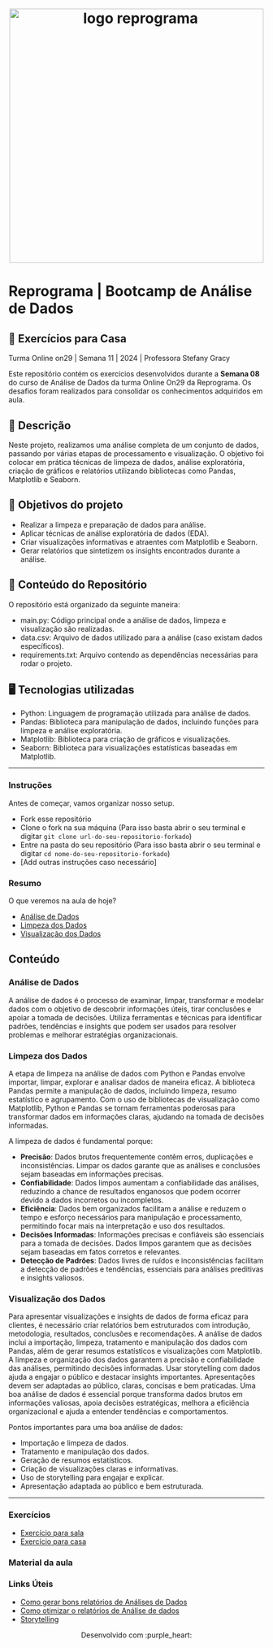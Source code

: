 <h1 align="center">
  <img src="assets/reprograma-fundos-claros.png" alt="logo reprograma" width="500">
</h1>

# Reprograma | Bootcamp de Análise de Dados
## 🚀 Exercícios para Casa 
Turma Online on29 | Semana 11 | 2024 | Professora Stefany Gracy

Este repositório contém os exercícios desenvolvidos durante a **Semana 08** do curso de Análise de Dados da turma Online On29 da Reprograma. Os desafios foram realizados para consolidar os conhecimentos adquiridos em aula.  

## 📌 Descrição
Neste projeto, realizamos uma análise completa de um conjunto de dados, passando por várias etapas de processamento e visualização. O objetivo foi colocar em prática técnicas de limpeza de dados, análise exploratória, criação de gráficos e relatórios utilizando bibliotecas como Pandas, Matplotlib e Seaborn.

## 🎯 Objetivos do projeto
- Realizar a limpeza e preparação de dados para análise.
- Aplicar técnicas de análise exploratória de dados (EDA).
- Criar visualizações informativas e atraentes com Matplotlib e Seaborn.
- Gerar relatórios que sintetizem os insights encontrados durante a análise.

## 📝 Conteúdo do Repositório  
O repositório está organizado da seguinte maneira:
- main.py: Código principal onde a análise de dados, limpeza e visualização são realizadas.
- data.csv: Arquivo de dados utilizado para a análise (caso existam dados específicos).
- requirements.txt: Arquivo contendo as dependências necessárias para rodar o projeto.

## 🖥️ Tecnologias utilizadas
- Python: Linguagem de programação utilizada para análise de dados.
- Pandas: Biblioteca para manipulação de dados, incluindo funções para limpeza e análise exploratória.
- Matplotlib: Biblioteca para criação de gráficos e visualizações.
- Seaborn: Biblioteca para visualizações estatísticas baseadas em Matplotlib.


---


### Instruções
Antes de começar, vamos organizar nosso setup.
* Fork esse repositório 
* Clone o fork na sua máquina (Para isso basta abrir o seu terminal e digitar `git clone url-do-seu-repositorio-forkado`)
* Entre na pasta do seu repositório (Para isso basta abrir o seu terminal e digitar `cd nome-do-seu-repositorio-forkado`)
* [Add outras instruções caso necessário]

### Resumo
O que veremos na aula de hoje?
* [Análise de Dados](#analise-de-dados)
* [Limpeza dos Dados](#limpeza-dos-dados)
* [Visualização dos Dados](#visualizacao-dos-dados)

## Conteúdo
### Análise de Dados 
A análise de dados é o processo de examinar, limpar, transformar e modelar dados com o objetivo de descobrir informações úteis, tirar conclusões e apoiar a tomada de decisões. Utiliza ferramentas e técnicas para identificar padrões, tendências e insights que podem ser usados para resolver problemas e melhorar estratégias organizacionais.

### Limpeza dos Dados
A etapa de limpeza na análise de dados com Python e Pandas envolve importar, limpar, explorar e analisar dados de maneira eficaz. A biblioteca Pandas permite a manipulação de dados, incluindo limpeza, resumo estatístico e agrupamento. Com o uso de bibliotecas de visualização como Matplotlib, Python e Pandas se tornam ferramentas poderosas para transformar dados em informações claras, ajudando na tomada de decisões informadas.

A limpeza de dados é fundamental porque:

* **Precisão**: Dados brutos frequentemente contêm erros, duplicações e inconsistências. Limpar os dados garante que as análises e conclusões sejam baseadas em informações precisas.
* **Confiabilidade**: Dados limpos aumentam a confiabilidade das análises, reduzindo a chance de resultados enganosos que podem ocorrer devido a dados incorretos ou incompletos.
* **Eficiência**: Dados bem organizados facilitam a análise e reduzem o tempo e esforço necessários para manipulação e processamento, permitindo focar mais na interpretação e uso dos resultados.
* **Decisões Informadas**: Informações precisas e confiáveis são essenciais para a tomada de decisões. Dados limpos garantem que as decisões sejam baseadas em fatos corretos e relevantes.
* **Detecção de Padrões**: Dados livres de ruídos e inconsistências facilitam a detecção de padrões e tendências, essenciais para análises preditivas e insights valiosos.

### Visualização dos Dados
Para apresentar visualizações e insights de dados de forma eficaz para clientes, é necessário criar relatórios bem estruturados com introdução, metodologia, resultados, conclusões e recomendações. A análise de dados inclui a importação, limpeza, tratamento e manipulação dos dados com Pandas, além de gerar resumos estatísticos e visualizações com Matplotlib. A limpeza e organização dos dados garantem a precisão e confiabilidade das análises, permitindo decisões informadas. Usar storytelling com dados ajuda a engajar o público e destacar insights importantes. Apresentações devem ser adaptadas ao público, claras, concisas e bem praticadas. Uma boa análise de dados é essencial porque transforma dados brutos em informações valiosas, apoia decisões estratégicas, melhora a eficiência organizacional e ajuda a entender tendências e comportamentos.

Pontos importantes para uma boa análise de dados:

* Importação e limpeza de dados.
* Tratamento e manipulação dos dados.
* Geração de resumos estatísticos.
* Criação de visualizações claras e informativas.
* Uso de storytelling para engajar e explicar.
* Apresentação adaptada ao público e bem estruturada.

***
### Exercícios 
* [Exercício para sala](https://github.com/mflilian/repo-example/tree/main/exercicios/para-sala)
* [Exercício para casa](https://github.com/mflilian/repo-example/tree/main/exercicios/para-casa)

### Material da aula 

### Links Úteis
- [Como gerar bons relatórios de Análises de Dados](https://toccato.com.br/blog/como-fazer-um-relatorio-e-apresentar-dados-de-forma-impactante/)
- [Como otimizar o relatórios de Análise de dados](https://toccato.com.br/blog/6-dicas-para-otimizar-o-processo-de-criacao-do-seu-relatorio-de-dados/)
- [Storytelling](https://rockcontent.com/br/blog/o-que-e-storytelling-guia-para-voce-dominar-a-arte-de-contar-historias/)



<p align="center">
Desenvolvido com :purple_heart:  
</p>

